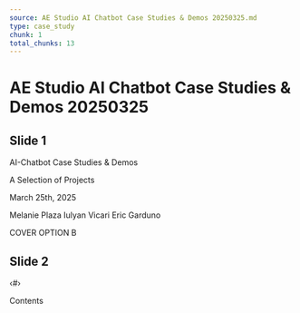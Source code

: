 ```yaml
---
source: AE Studio AI Chatbot Case Studies & Demos 20250325.md
type: case_study
chunk: 1
total_chunks: 13
---
```


# AE Studio AI Chatbot Case Studies & Demos 20250325

## Slide 1

AI-Chatbot Case Studies & Demos

A Selection of Projects

March 25th, 2025

Melanie Plaza
Iulyan Vicari
Eric Garduno

COVER OPTION B

## Slide 2

‹#›

Contents